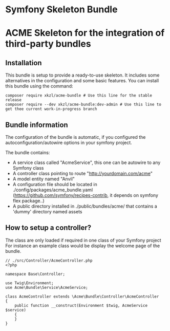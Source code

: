 # Symfony Skeleton Bundle

ACME Skeleton for the integration of third-party bundles
============================

Installation
-----------

This bundle is setup to provide a ready-to-use skeleton. It includes some alternatives in the configuration and some basic features.
You can install this bundle using the command:
```
composer require xkzl/acme-bundle # Use this line for the stable release
composer require --dev xkzl/acme-bundle:dev-admin # Use this line to get thee current work-in-progress branch
```

Bundle information
------------------

The configuration of the bundle is automatic, if you configured the autoconfiguration/autowire options in your symfony project.

The bundle contains:
- A service class called "AcmeService", this one can be autowire to any Symfony class
- A controller class pointing to route "http://yourdomain.com/acme"
- A model entity named "Anvil"
- A configuration file should be located in ./config/packages/acme_bundle.yaml
  (https://github.com/symfony/recipes-contrib, it depends on symfony flex package..)
- A public directory installed in ./public/bundles/acme/ that contains a 'dummy' directory named assets

How to setup a controller?
--------------------------

The class are only loaded if required in one class of your Symfony project
For instance an example class would be display the welcome page of the bundle.

```
// ./src/Controller/AcmeController.php
<?php

namespace Base\Controller;

use Twig\Environment;
use Acme\Bundle\Service\AcmeService;

class AcmeController extends \Acme\Bundle\Controller\AcmeController
{
    public function __construct(Environment $twig, AcmeService $service)
    {
    }
}
```
